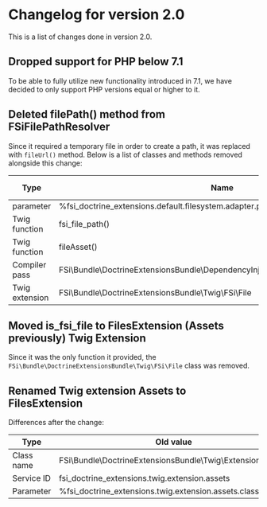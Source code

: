 # Changelog for version 2.0

This is a list of changes done in version 2.0.

## Dropped support for PHP below 7.1

To be able to fully utilize new functionality introduced in 7.1, we have decided
to only support PHP versions equal or higher to it.

## Deleted filePath() method from FSiFilePathResolver

Since it required a temporary file in order to create a path, it was replaced
with `fileUrl()` method. Below is a list of classes and methods removed alongside
this change:

<table>
    <thead>
        <tr>
            <th>Type</th>
            <th>Name</th>
            <th>Replaced with</th>
        </tr>
    </thead>
    <tbody>
        <tr>
            <td>parameter</td>
            <td>%fsi_doctrine_extensions.default.filesystem.adapter.prefix%</td>
            <td>-</td>
        </tr>
        <tr>
            <td>Twig function</td>
            <td>fsi_file_path()</td>
            <td>fsi_file_url()</td>
        </tr>
        <tr>
            <td>Twig function</td>
            <td>fileAsset()</td>
            <td>-</td>
        </tr>
        <tr>
            <td>Compiler pass</td>
            <td>FSi\Bundle\DoctrineExtensionsBundle\DependencyInjection\Compiler\TwigGlobalsPass</td>
            <td>-</td>
        </tr>
        <tr>
            <td>Twig extension</td>
            <td>FSi\Bundle\DoctrineExtensionsBundle\Twig\FSi\File</td>
            <td>-</td>
        </tr>
    </tbody>
</table>

## Moved is_fsi_file to FilesExtension (Assets previously) Twig Extension

Since it was the only function it provided, the `FSi\Bundle\DoctrineExtensionsBundle\Twig\FSi\File`
class was removed.

## Renamed Twig extension Assets to FilesExtension

Differences after the change:

<table>
    <thead>
        <tr>
            <th>Type</th>
            <th>Old value</th>
            <th>New value</th>
        </tr>
    </thead>
    <tbody>
        <tr>
            <td>Class name</td>
            <td>FSi\Bundle\DoctrineExtensionsBundle\Twig\Extension\Assets</td>
            <td>FSi\Bundle\DoctrineExtensionsBundle\Twig\FilesExtension</td>
        </tr>
        <tr>
            <td>Service ID</td>
            <td>fsi_doctrine_extensions.twig.extension.assets</td>
            <td>fsi_doctrine_extensions.twig.extension.files</td>
        </tr>
        <tr>
            <td>Parameter</td>
            <td>%fsi_doctrine_extensions.twig.extension.assets.class%</td>
            <td>%fsi_doctrine_extensions.twig.extension.files.class%</td>
        </tr>
    </tbody>
</table>
